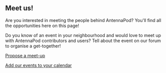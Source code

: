 ## Meet us!

Are you interested in meeting the people behind AntennaPod? You'll find all the opportunities here on this page!

Do you know of an event in your neighbourhood and would love to meet up with AntennaPod contributors and users? Tell about the event on our forum to organise a get-together!

[Propose a meet-up](https://forum.antennapod.org/)

<a href="events.ics" target="_blank" data-toggle="modal" data-target="#icsModal">Add our events to your calendar</a>
